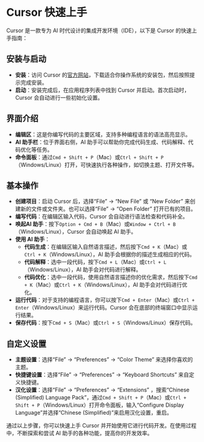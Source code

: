 # Cursor 快速上手

Cursor 是一款专为 AI 时代设计的集成开发环境（IDE），以下是 Cursor 的快速上手指南：

## 安装与启动

- **安装**：访问 Cursor 的[官方网站](https://www.cursor.so/)，下载适合你操作系统的安装包，然后按照提示完成安装。
- **启动**：安装完成后，在应用程序列表中找到 Cursor 并启动。首次启动时，Cursor 会自动进行一些初始化设置。

## 界面介绍

- **编辑区**：这是你编写代码的主要区域，支持多种编程语言的语法高亮显示。
- **AI 助手栏**：位于界面右侧，AI 助手可以帮助你完成代码生成、代码解释、代码优化等任务。
- **命令面板**：通过`Cmd + Shift + P`（Mac）或`Ctrl + Shift + P`（Windows/Linux）打开，可快速执行各种操作，如切换主题、打开文件等。

## 基本操作

- **创建项目**：启动 Cursor 后，选择“File” -> “New File” 或 “New Folder” 来创建新的文件或文件夹。也可以选择“File” -> “Open Folder” 打开已有的项目。
- **编写代码**：在编辑区输入代码，Cursor 会自动进行语法检查和代码补全。
- **唤起AI 助手**：按下`Option + Cmd + B`（Mac）或`Window + Ctrl + B`（Windows/Linux），Cursor 会自动唤起 AI 助手。
- **使用 AI 助手**：
  - **代码生成**：在编辑区输入自然语言描述，然后按下`Cmd + K`（Mac）或`Ctrl + K`（Windows/Linux），AI 助手会根据你的描述生成相应的代码。
  - **代码解释**：选中一段代码，按下`Cmd + L`（Mac）或`Ctrl + L`（Windows/Linux），AI 助手会对代码进行解释。
  - **代码优化**：选中一段代码，使用自然语言描述你的优化需求，然后按下`Cmd + K`（Mac）或`Ctrl + K`（Windows/Linux），AI 助手会对代码进行优化。
- **运行代码**：对于支持的编程语言，你可以按下`Cmd + Enter`（Mac）或`Ctrl + Enter`（Windows/Linux）来运行代码。Cursor 会在底部的终端窗口中显示运行结果。
- **保存代码**：按下`Cmd + S`（Mac）或`Ctrl + S`（Windows/Linux）保存代码。

## 自定义设置

- **主题设置**：选择“File” -> “Preferences” -> “Color Theme” 来选择你喜欢的主题。
- **快捷键设置**：选择“File” -> “Preferences” -> “Keyboard Shortcuts” 来自定义快捷键。
- **汉化设置**：选择“File” -> “Preferences” -> “Extensions” ，搜索“Chinese (Simplified) Language Pack”，通过`Cmd + Shift + P`（Mac）或`Ctrl + Shift + P`（Windows/Linux）打开命令面板，输入“Configure Display  Language”并选择“Chinese (Simplified)”来启用汉化设置，重启。

通过以上步骤，你可以快速上手 Cursor 并开始使用它进行代码开发。在使用过程中，不断探索和尝试 AI 助手的各种功能，提高你的开发效率。
